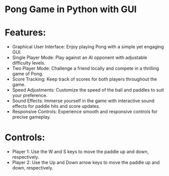 # Pong Game in Python with GUI

# Features:
- Graphical User Interface: Enjoy playing Pong with a simple yet engaging GUI.
- Single Player Mode: Play against an AI opponent with adjustable difficulty levels.
- Two Player Mode: Challenge a friend locally and compete in a thrilling game of Pong.
- Score Tracking: Keep track of scores for both players throughout the game.
- Speed Adjustments: Customize the speed of the ball and paddles to suit your preference.
- Sound Effects: Immerse yourself in the game with interactive sound effects for paddle hits and score updates.
- Responsive Controls: Experience smooth and responsive controls for precise gameplay.

# Controls:
- Player 1: Use the W and S keys to move the paddle up and down, respectively.
- Player 2: Use the Up and Down arrow keys to move the paddle up and down, respectively.
